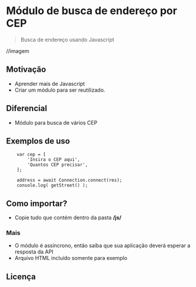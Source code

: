 # Módulo de busca de endereço por CEP
> Busca de endereço usando Javascript

//imagem

## Motivação
- Aprender mais de Javascript
- Criar um módulo para ser reutilizado.

## Diferencial
- Módulo para busca de vários CEP
 
## Exemplos de uso
```
    var cep = [
        'Insira o CEP aqui',
        'Quantos CEP precisar',
    ];

    address = await Connection.connect(res);
    console.log( getStreet() );
```

## Como importar?
- Copie tudo que contém dentro da pasta **/js/**

### Mais
- O módulo é assíncrono, então saiba que sua aplicação deverá esperar a resposta da API
- Arquivo HTML incluído somente para exemplo

## Licença

